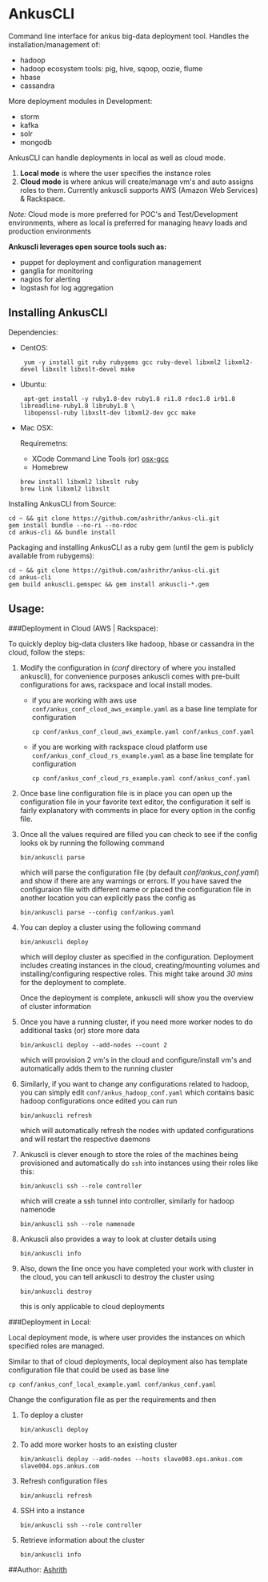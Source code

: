 # AnkusCLI

Command line interface for ankus big-data deployment tool. Handles the installation/management of:

 - hadoop
 - hadoop ecosystem tools: pig, hive, sqoop, oozie, flume
 - hbase
 - cassandra

 
 More deployment modules in Development:

 - storm
 - kafka
 - solr
 - mongodb

 AnkusCLI can handle deployments in local as well as cloud mode.

 1. **Local mode** is where the user specifies the instance roles
 2. **Cloud mode** is where ankus will create/manage vm's and auto assigns roles to them. Currently ankuscli supports AWS (Amazon Web Services) & Rackspace.

  *Note:* Cloud mode is more preferred for POC's and Test/Development environments, where as local is preferred for managing heavy
  loads and production environments

**Ankuscli leverages open source tools such as:**

 - puppet for deployment and configuration management
 - ganglia for monitoring
 - nagios for alerting
 - logstash for log aggregation

## Installing AnkusCLI

Dependencies:
 
 - CentOS:

   ```
    yum -y install git ruby rubygems gcc ruby-devel libxml2 libxml2-devel libxslt libxslt-devel make
   ```
 - Ubuntu:

   ```
    apt-get install -y ruby1.8-dev ruby1.8 ri1.8 rdoc1.8 irb1.8 libreadline-ruby1.8 libruby1.8 \
    libopenssl-ruby libxslt-dev libxml2-dev gcc make
   ```
 
 - Mac OSX:
 
 	Requiremetns:
	- XCode Command Line Tools (or) [osx-gcc](https://github.com/kennethreitz/osx-gcc-installer/) 
	- Homebrew
	
	```
	brew install libxml2 libxslt ruby
	brew link libxml2 libxslt
	```

Installing AnkusCLI from Source:

```
cd ~ && git clone https://github.com/ashrithr/ankus-cli.git
gem install bundle --no-ri --no-rdoc
cd ankus-cli && bundle install
```
Packaging and installing AnkusCLI as a ruby gem (until the gem is publicly available from rubygems):

```
cd ~ && git clone https://github.com/ashrithr/ankus-cli.git
cd ankus-cli
gem build ankuscli.gemspec && gem install ankuscli-*.gem
```

## Usage:

###Deployment in Cloud (AWS | Rackspace):

To quickly deploy big-data clusters like hadoop, hbase or cassandra in the cloud, follow the steps:

1. Modify the configuration in (*conf* directory of where you installed ankuscli), for convenience purposes ankuscli comes with pre-built configurations for aws, rackspace and local install modes.
	* if you are working with aws use `conf/ankus_conf_cloud_aws_example.yaml` as a base line template for configuration
		
		```
		cp conf/ankus_conf_cloud_aws_example.yaml conf/ankus_conf.yaml
		```
	* if you are working with rackspace cloud platform use `conf/ankus_conf_cloud_rs_example.yaml` as a base line template for configuration
		
		```
		cp conf/ankus_conf_cloud_rs_example.yaml conf/ankus_conf.yaml
		```		
2. Once base line configuration file is in place you can open up the configuration file in your favorite text editor, the configuration it self is fairly explanatory with comments in place for every option in the config file.
3. Once all the values required are filled you can check to see if the config looks ok by running the following command 
	
	```
	bin/ankuscli parse
	```
	which will parse the configuration file (by default *conf/ankus_conf.yaml*) and show if there are any warnings or errors. If you have saved the configuraion file with different name or placed the configuration file in another location you can explicitly pass the config as
	
	```
	bin/ankuscli parse --config conf/ankus.yaml
	```	
4. You can deploy a cluster using the following command
	
	```
	bin/ankuscli deploy
	```
	which will deploy cluster as specified in the configuration. Deployment includes creating instances in the cloud, creating/mounting volumes and installing/configuring respective roles. This might take around *30 mins* for the deployment to complete.
	
	Once the deployment is complete, ankuscli will show you the overview of cluster information
5. Once you have a running cluster, if you need more worker nodes to do additional tasks (or) store more data
	
	```
	bin/ankuscli deploy --add-nodes --count 2
	```
	which will provision 2 vm's in the cloud and configure/install vm's and automatically adds them to the running cluster
6. Similarly, if you want to change any configurations related to hadoop, you can simply edit `conf/ankus_hadoop_conf.yaml` which contains basic hadoop configurations once edited you can run
	
	```
	bin/ankuscli refresh
	```
	which will automatically refresh the nodes with updated configurations and will restart the respective daemons
7. Ankuscli is clever enough to store the roles of the machines being provisioned and automatically do `ssh` into instances using their roles like this:
	
	```
	bin/ankuscli ssh --role controller
	```
	which will create a ssh tunnel into controller, similarly for hadoop namenode
	
	```
	bin/ankuscli ssh --role namenode
	```
8. Ankuscli also provides a way to look at cluster details using
	
	```
	bin/ankuscli info
	```
9. Also, down the line once you have completed your work with cluster in the cloud, you can tell ankuscli to destroy the cluster using
	
	```
	bin/ankuscli destroy
	```
	this is only applicable to cloud deployments

###Deployment in Local:

Local deployment mode, is where user provides the instances on which specified roles are managed.

Similar to that of cloud deployments, local deployment also has template configuration file that could be used as base line

```
cp conf/ankus_conf_local_example.yaml conf/ankus_conf.yaml
```

Change the configuration file as per the requirements and then

1. To deploy a cluster
	
	```
	bin/ankuscli deploy
	```
2. To add more worker hosts to an existing cluster
	
	```
	bin/ankuscli deploy --add-nodes --hosts slave003.ops.ankus.com slave004.ops.ankus.com
	```
3. Refresh configuration files
	
	```
	bin/ankuscli refresh
	```
4. SSH into a instance
	
	```
	bin/ankuscli ssh --role controller
	```
5. Retrieve information about the cluster
	```
	bin/ankuscli info
	```

##Author:
[Ashrith](https://github.com/ashrithr)
